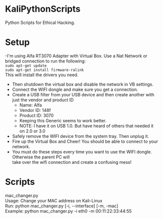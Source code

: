 # KaliPythonScripts
Python Scripts for Ethical Hacking.

# Setup
-I'm using Alfa RT3070 Adapter with Virtual Box. Use a Nat Network or bridged connection to run the following:\
`sudo apt-get update`\
`sudo apt-get install firmware-ralink`\
This will install the drivers you need. 
- Then shutdown the virtual box and disable the network in VB settings.
- Connect the WIFI dongle and make sure you get a connection.
- Create a USB filter from your USB device and then create another with just the vendor and product ID
  - Name: Alfa
  - Vendor ID: 148f
  - Product ID: 3070
  - Keeping this Generic seems to work better.
  - NOTE: I have it on USB 1.0. But have heard of others that needed it on 2.0 or 3.0
- Safely remove the WIFI device from the system tray. Then unplug it.
- Fire up the Virtual Box and Cheer! You should be able to connect to your network.
- You must do these steps every time you want to use the WIFI dongle. Otherwise the parent PC will\
take over the wifi connection and create a confusing mess!

# Scripts
mac_changer.py\
Usage: Change your MAC address on Kali-Linux\
Run: python mac_changer.py [-i, --interface] <interface> [-m, -mac] <MAC Address>\
Example: python mac_changer.py -i eth0 -m 00:11:22:33:44:55